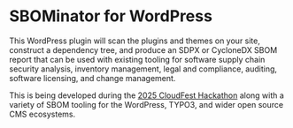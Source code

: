# SBOMinator for WordPress

This WordPress plugin will scan the plugins and themes on your site, construct a dependency tree, and produce an SDPX or CycloneDX SBOM report that can be used with existing tooling for software supply chain security analysis, inventory management, legal and compliance, auditing, software licensing, and change management.

This is being developed during the [2025 CloudFest Hackathon](https://hackathon.cloudfest.com/) along with a variety of SBOM tooling for the WordPress, TYPO3, and wider open source CMS ecosystems.
